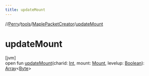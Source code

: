 ```yaml
---
title: updateMount
---
```

//[Perry](../../../index.html)/[tools](../index.html)/[MaplePacketCreator](index.html)/[updateMount](update-mount.html)



# updateMount



[jvm]\
open fun [updateMount](update-mount.html)(charid: [Int](https://kotlinlang.org/api/latest/jvm/stdlib/kotlin/-int/index.html), mount: [Mount](../../client/-mount/index.html), levelup: [Boolean](https://kotlinlang.org/api/latest/jvm/stdlib/kotlin/-boolean/index.html)): [Array](https://kotlinlang.org/api/latest/jvm/stdlib/kotlin/-array/index.html)<[Byte](https://kotlinlang.org/api/latest/jvm/stdlib/kotlin/-byte/index.html)>




